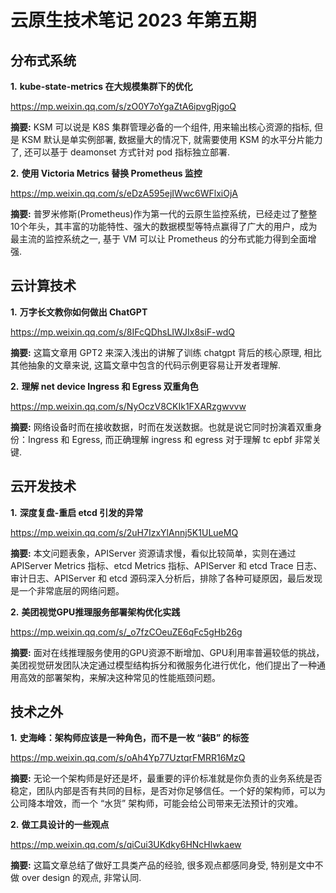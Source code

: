 # 云原生技术笔记 2023 年第五期

## 分布式系统

**1.** **kube-state-metrics 在大规模集群下的优化**

https://mp.weixin.qq.com/s/zO0Y7oYgaZtA6ipvgRjgoQ

**摘要:** KSM 可以说是 K8S 集群管理必备的一个组件, 用来输出核心资源的指标, 但是 KSM 默认是单实例部署, 数据量大的情况下, 就需要使用 KSM 的水平分片能力了, 还可以基于 deamonset 方式针对 pod 指标独立部署.

**2.** **使用 Victoria Metrics 替换 Prometheus 监控**

https://mp.weixin.qq.com/s/eDzA595ejIWwc6WFlxiOjA

**摘要:** 普罗米修斯(Prometheus)作为第一代的云原生监控系统，已经走过了整整10个年头，其丰富的功能特性、强大的数据模型等特点赢得了广大的用户，成为最主流的监控系统之一, 基于 VM 可以让 Prometheus 的分布式能力得到全面增强.

## 云计算技术

**1.** **万字长文教你如何做出 ChatGPT**

https://mp.weixin.qq.com/s/8IFcQDhsLIWJIx8siF-wdQ

**摘要:** 这篇文章用 GPT2 来深入浅出的讲解了训练 chatgpt 背后的核心原理, 相比其他抽象的文章来说, 这篇文章中包含的代码示例更容易让开发者理解.

**2.** **理解 net device Ingress 和 Egress 双重角色**

https://mp.weixin.qq.com/s/NyOczV8CKIk1FXARzgwvvw

**摘要:** 网络设备时而在接收数据，时而在发送数据。也就是说它同时扮演着双重身份：Ingress 和 Egress, 而正确理解 ingress 和 egress 对于理解 tc epbf 非常关键.

## 云开发技术

**1.** **深度复盘-重启 etcd 引发的异常**

https://mp.weixin.qq.com/s/2uH7IzxYlAnnj5K1ULueMQ

**摘要:** 本文问题表象，APIServer 资源请求慢，看似比较简单，实则在通过 APIServer Metrics 指标、etcd Metrics 指标、APIServer 和 etcd Trace 日志、审计日志、APIServer 和 etcd 源码深入分析后，排除了各种可疑原因，最后发现是一个非常底层的网络问题。

**2.** **美团视觉GPU推理服务部署架构优化实践**

https://mp.weixin.qq.com/s/_o7fzCOeuZE6qFc5gHb26g

**摘要:** 面对在线推理服务使用的GPU资源不断增加、GPU利用率普遍较低的挑战，美团视觉研发团队决定通过模型结构拆分和微服务化进行优化，他们提出了一种通用高效的部署架构，来解决这种常见的性能瓶颈问题。

## 技术之外

**1.** **史海峰：架构师应该是一种角色，而不是一枚 “装B” 的标签**

https://mp.weixin.qq.com/s/oAh4Yp77UztqrFMRR16MzQ

**摘要:** 无论一个架构师是好还是坏，最重要的评价标准就是你负责的业务系统是否稳定，团队内部是否有共同的目标，是否对你足够信任。一个好的架构师，可以为公司降本增效，而一个 “水货” 架构师，可能会给公司带来无法预计的灾难。

**2.** **做工具设计的一些观点**

https://mp.weixin.qq.com/s/qiCui3UKdky6HNcHlwkaew

**摘要:** 这篇文章总结了做好工具类产品的经验, 很多观点都感同身受, 特别是文中不做 over design 的观点, 非常认同.
